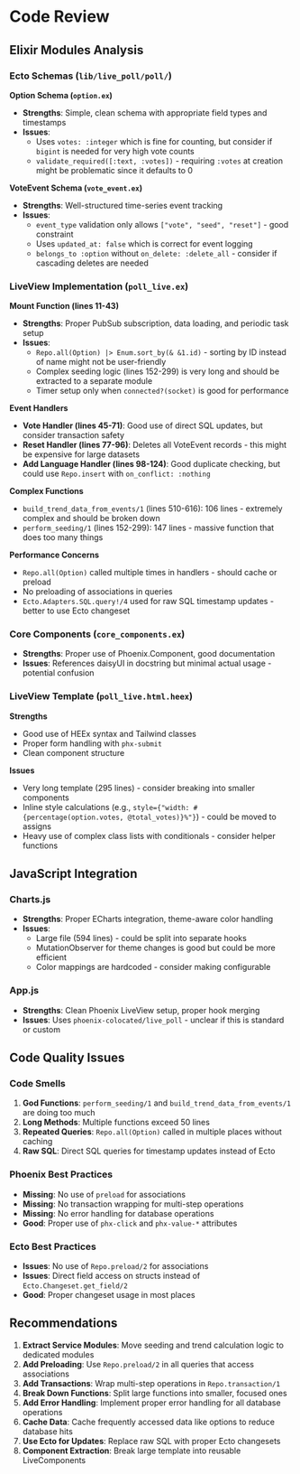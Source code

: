# Code Review

## Elixir Modules Analysis

### Ecto Schemas (`lib/live_poll/poll/`)

**Option Schema (`option.ex`)**
- **Strengths**: Simple, clean schema with appropriate field types and timestamps
- **Issues**:
  - Uses `votes: :integer` which is fine for counting, but consider if `bigint` is needed for very high vote counts
  - `validate_required([:text, :votes])` - requiring `:votes` at creation might be problematic since it defaults to 0

**VoteEvent Schema (`vote_event.ex`)**
- **Strengths**: Well-structured time-series event tracking
- **Issues**:
  - `event_type` validation only allows `["vote", "seed", "reset"]` - good constraint
  - Uses `updated_at: false` which is correct for event logging
  - `belongs_to :option` without `on_delete: :delete_all` - consider if cascading deletes are needed

### LiveView Implementation (`poll_live.ex`)

**Mount Function (lines 11-43)**
- **Strengths**: Proper PubSub subscription, data loading, and periodic task setup
- **Issues**:
  - `Repo.all(Option) |> Enum.sort_by(& &1.id)` - sorting by ID instead of name might not be user-friendly
  - Complex seeding logic (lines 152-299) is very long and should be extracted to a separate module
  - Timer setup only when `connected?(socket)` is good for performance

**Event Handlers**
- **Vote Handler (lines 45-71)**: Good use of direct SQL updates, but consider transaction safety
- **Reset Handler (lines 77-96)**: Deletes all VoteEvent records - this might be expensive for large datasets
- **Add Language Handler (lines 98-124)**: Good duplicate checking, but could use `Repo.insert` with `on_conflict: :nothing`

**Complex Functions**
- `build_trend_data_from_events/1` (lines 510-616): 106 lines - extremely complex and should be broken down
- `perform_seeding/1` (lines 152-299): 147 lines - massive function that does too many things

**Performance Concerns**
- `Repo.all(Option)` called multiple times in handlers - should cache or preload
- No preloading of associations in queries
- `Ecto.Adapters.SQL.query!/4` used for raw SQL timestamp updates - better to use Ecto changeset

### Core Components (`core_components.ex`)

- **Strengths**: Proper use of Phoenix.Component, good documentation
- **Issues**: References daisyUI in docstring but minimal actual usage - potential confusion

### LiveView Template (`poll_live.html.heex`)

**Strengths**
- Good use of HEEx syntax and Tailwind classes
- Proper form handling with `phx-submit`
- Clean component structure

**Issues**
- Very long template (295 lines) - consider breaking into smaller components
- Inline style calculations (e.g., `style={"width: #{percentage(option.votes, @total_votes)}%"}`) - could be moved to assigns
- Heavy use of complex class lists with conditionals - consider helper functions

## JavaScript Integration

### Charts.js
- **Strengths**: Proper ECharts integration, theme-aware color handling
- **Issues**:
  - Large file (594 lines) - could be split into separate hooks
  - MutationObserver for theme changes is good but could be more efficient
  - Color mappings are hardcoded - consider making configurable

### App.js
- **Strengths**: Clean Phoenix LiveView setup, proper hook merging
- **Issues**: Uses `phoenix-colocated/live_poll` - unclear if this is standard or custom

## Code Quality Issues

### Code Smells
1. **God Functions**: `perform_seeding/1` and `build_trend_data_from_events/1` are doing too much
2. **Long Methods**: Multiple functions exceed 50 lines
3. **Repeated Queries**: `Repo.all(Option)` called in multiple places without caching
4. **Raw SQL**: Direct SQL queries for timestamp updates instead of Ecto

### Phoenix Best Practices
- **Missing**: No use of `preload` for associations
- **Missing**: No transaction wrapping for multi-step operations
- **Missing**: No error handling for database operations
- **Good**: Proper use of `phx-click` and `phx-value-*` attributes

### Ecto Best Practices
- **Issues**: No use of `Repo.preload/2` for associations
- **Issues**: Direct field access on structs instead of `Ecto.Changeset.get_field/2`
- **Good**: Proper changeset usage in most places

## Recommendations

1. **Extract Service Modules**: Move seeding and trend calculation logic to dedicated modules
2. **Add Preloading**: Use `Repo.preload/2` in all queries that access associations
3. **Add Transactions**: Wrap multi-step operations in `Repo.transaction/1`
4. **Break Down Functions**: Split large functions into smaller, focused ones
5. **Add Error Handling**: Implement proper error handling for all database operations
6. **Cache Data**: Cache frequently accessed data like options to reduce database hits
7. **Use Ecto for Updates**: Replace raw SQL with proper Ecto changesets
8. **Component Extraction**: Break large template into reusable LiveComponents
